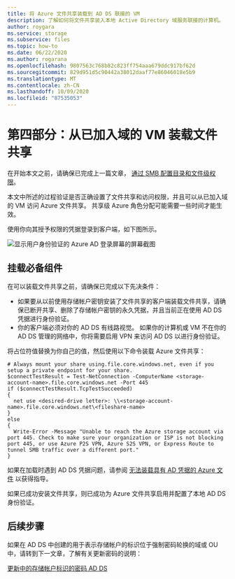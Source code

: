 ```yaml
---
title: 将 Azure 文件共享装载到 AD DS 联接的 VM
description: 了解如何将文件共享装入本地 Active Directory 域服务联接的计算机。
author: roygara
ms.service: storage
ms.subservice: files
ms.topic: how-to
ms.date: 06/22/2020
ms.author: rogarana
ms.openlocfilehash: 9807563c768b82c823ff754aaa679ddc917bf62d
ms.sourcegitcommit: 829d951d5c90442a38012daaf77e86046018e5b9
ms.translationtype: MT
ms.contentlocale: zh-CN
ms.lasthandoff: 10/09/2020
ms.locfileid: "87535053"
---
```

# <a name="part-four-mount-a-file-share-from-a-domain-joined-vm"></a>第四部分：从已加入域的 VM 装载文件共享

在开始本文之前，请确保已完成上一篇文章， [通过 SMB 配置目录和文件级权限](storage-files-identity-ad-ds-configure-permissions.md)。

本文中所述的过程验证是否正确设置了文件共享和访问权限，并且可以从已加入域的 VM 访问 Azure 文件共享。 共享级 Azure 角色分配可能需要一些时间才能生效。 

使用你向其授予权限的凭据登录到客户端，如下图所示。

![显示用户身份验证的 Azure AD 登录屏幕的屏幕截图](media/storage-files-aad-permissions-and-mounting/azure-active-directory-authentication-dialog.png)

## <a name="mounting-prerequisites"></a>挂载必备组件

在可以装载文件共享之前，请确保已完成以下先决条件：

- 如果要从以前使用存储帐户密钥安装了文件共享的客户端装载文件共享，请确保已断开共享、删除了存储帐户密钥的永久凭据，并且当前正在使用 AD DS 凭据进行身份验证。
- 你的客户端必须对你的 AD DS 有线路视觉。 如果你的计算机或 VM 不在你的 AD DS 管理的网络中，你将需要启用 VPN 来访问 AD DS 以进行身份验证。

将占位符值替换为你自己的值，然后使用以下命令装载 Azure 文件共享：

```PSH
# Always mount your share using.file.core.windows.net, even if you setup a private endpoint for your share.
$connectTestResult = Test-NetConnection -ComputerName <storage-account-name>.file.core.windows.net -Port 445
if ($connectTestResult.TcpTestSucceeded)
{
  net use <desired-drive letter>: \\<storage-account-name>.file.core.windows.net\<fileshare-name>
} 
else 
{
  Write-Error -Message "Unable to reach the Azure storage account via port 445. Check to make sure your organization or ISP is not blocking port 445, or use Azure P2S VPN, Azure S2S VPN, or Express Route to tunnel SMB traffic over a different port."
}

```

如果在加载时遇到 AD DS 凭据问题，请参阅 [无法装载具有 AD 凭据的 Azure 文件](storage-troubleshoot-windows-file-connection-problems.md#unable-to-mount-azure-files-with-ad-credentials) 以获得指导。

如果已成功安装文件共享，则已成功为 Azure 文件共享启用并配置了本地 AD DS 身份验证。

## <a name="next-steps"></a>后续步骤

如果在 AD DS 中创建的用于表示存储帐户的标识位于强制密码轮换的域或 OU 中，请转到下一文章，了解有关更新密码的说明：

[更新中的存储帐户标识的密码 AD DS](storage-files-identity-ad-ds-update-password.md)
